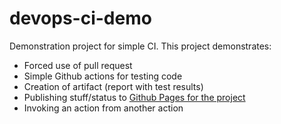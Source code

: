 # devops-ci-demo
Demonstration project for simple CI. This project demonstrates:
* Forced use of pull request
* Simple Github actions for testing code
* Creation of artifact (report with test results)
* Publishing stuff/status to [Github Pages for the project](https://dafessor.github.io/devops-ci-demo/)
* Invoking an action from another action
